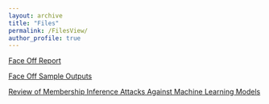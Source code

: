 ```yaml
---
layout: archive
title: "Files"
permalink: /FilesView/
author_profile: true
---
```


<!-- {% if author.googlescholar %}
  You can also find my articles on <u><a href="{{author.googlescholar}}">my Google Scholar profile</a>.</u>
{% endif %}

{% include base_path %}

{% for post in site.filesView reversed %}
  {% include archive-single.html %}
{% endfor %} -->


[Face Off Report](https://github.com/mahdiabdollahpour/mahdiabdollahpour.github.io/blob/master/files/Internship_Report.pdf)


[Face Off Sample Outputs](https://github.com/mahdiabdollahpour/mahdiabdollahpour.github.io/blob/master/files/Face_Off_Report_compressed.pdf)


[Review of Membership Inference Attacks Against Machine Learning Models](https://github.com/mahdiabdollahpour/mahdiabdollahpour.github.io/blob/master/files/Review_of_Membership_Inference_AttacksAgainst_Machine_Learning_Models.pdf)